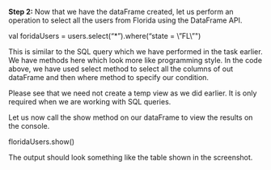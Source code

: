 
**Step 2:** Now that we have the dataFrame created, let us perform an operation to select all the users from Florida using the DataFrame API.

val foridaUsers = users.select(“*”).where(“state = \”FL\”")


This is similar to the SQL query which we have performed in the task earlier. We have methods here which look more like programming style. In the code above, we have used select method to select all the columns of out dataFrame and then where method to specify our condition.

Please see that we need not create a temp view as we did earlier. It is only required when we are working with SQL queries.

Let us now call the show method on our dataFrame to view the results on the console.

floridaUsers.show()

 

The output should look something like the table shown in the screenshot.

 